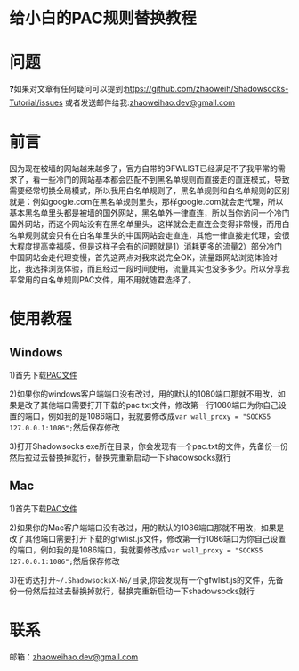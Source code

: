 # 给小白的PAC规则替换教程

# 问题

❓如果对文章有任何疑问可以提到:https://github.com/zhaoweih/Shadowsocks-Tutorial/issues
或者发送邮件给我:zhaoweihao.dev@gmail.com

# 前言

  因为现在被墙的网站越来越多了，官方自带的GFWLIST已经满足不了我平常的需求了，看一些冷门的网站基本都会匹配不到黑名单规则而直接走的直连模式，导致需要经常切换全局模式，所以我用白名单规则了，黑名单规则和白名单规则的区别就是：例如google.com在黑名单规则里头，那样google.com就会走代理，所以基本黑名单里头都是被墙的国外网站，黑名单外一律直连，所以当你访问一个冷门国外网站，而这个网站没有在黑名单里头，这样就会走直连会变得非常慢，而用白名单规则就会只有在白名单里头的中国网站会走直连，其他一律直接走代理，会很大程度提高幸福感，但是这样子会有的问题就是1）消耗更多的流量2）部分冷门中国网站会走代理变慢，首先这两点对我来说完全OK，流量跟网站浏览体验对比，我选择浏览体验，而且经过一段时间使用，流量其实也没多多少。所以分享我平常用的白名单规则PAC文件，用不用就随君选择了。

# 使用教程

  ## Windows

1)首先下载[PAC文件](https://raw.githubusercontent.com/zhaoweih/Shadowsocks-Tutorial/master/pac/pac.txt)

2)如果你的windows客户端端口没有改过，用的默认的1080端口那就不用改，如果是改了其他端口需要打开下载的pac.txt文件，修改第一行1080端口为你自己设置的端口，例如我的是1086端口，我就要修改成`var wall_proxy = "SOCKS5 127.0.0.1:1086";`然后保存修改

3)打开Shadowsocks.exe所在目录，你会发现有一个pac.txt的文件，先备份一份然后拉过去替换掉就行，替换完重新启动一下shadowsocks就行

## Mac

1)首先下载[PAC文件](https://raw.githubusercontent.com/zhaoweih/Shadowsocks-Tutorial/master/pac/gfwlist.js)

2)如果你的Mac客户端端口没有改过，用的默认的1086端口那就不用改，如果是改了其他端口需要打开下载的gfwlist.js文件，修改第一行1086端口为你自己设置的端口，例如我的是1086端口，我就要修改成`var wall_proxy = "SOCKS5 127.0.0.1:1086";`然后保存修改

3)在访达打开`~/.ShadowsocksX-NG/`目录,你会发现有一个gfwlist.js的文件，先备份一份然后拉过去替换掉就行，替换完重新启动一下shadowsocks就行

# 联系

邮箱：zhaoweihao.dev@gmail.com
